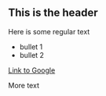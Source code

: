 ## This is the header

Here is some regular text
* bullet 1
* bullet 2

[Link to Google](http://www.google.com)

More text